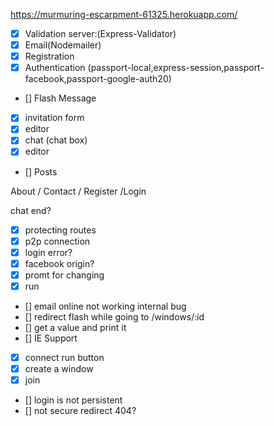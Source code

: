 
https://murmuring-escarpment-61325.herokuapp.com/


* [x] Validation server:(Express-Validator)
* [x] Email(Nodemailer)
* [x] Registration 
* [x] Authentication (passport-local,express-session,passport-facebook,passport-google-auth20) 
* [] Flash Message
* [x] invitation form 
* [x] editor
* [x] chat (chat box)
* [x] editor
* [] Posts




About / Contact / Register /Login

chat end?
* [x] protecting routes
* [x] p2p connection
* [x] login error?
* [x] facebook origin?
* [x] promt for changing
* [x] run 
* [] email online not working internal bug
* [] redirect flash while going to /windows/:id
* []  get a value and print it   
* [] IE Support
* [x] connect run button
* [x]  create a window
* [x]  join
* [] login is not persistent
* [] not secure redirect
404?
